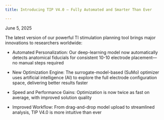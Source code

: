```yaml
---
title: Introducing TIP V4.0 – Fully Automated and Smarter Than Ever

---
```

June 5, 2025

The latest version of our powerful TI stimulation planning tool brings major innovations to researchers worldwide:

* Automated Personalization: Our deep-learning model now automatically detects anatomical fiducials for consistent 10-10 electrode placement—no manual steps required
  
* New Optimization Engine: The surrogate-model-based (SuMo) optimizer uses artificial intelligence (AI) to explore the full electrode configuration space, delivering better results faster
  
* Speed and Performance Gains: Optimization is now twice as fast on average, with improved solution quality
  
* Improved Workflow: From drag-and-drop model upload to streamlined analysis, TIP V4.0 is more intuitive than ever
